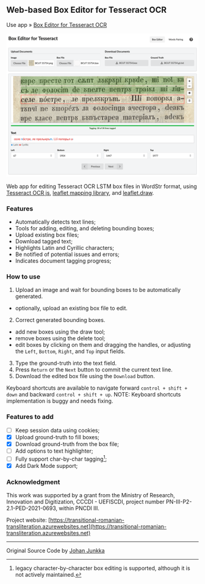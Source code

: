 Web-based Box Editor for Tesseract OCR
-------------

Use app » [Box Editor for Tesseract OCR](https://www.penteliuc.com/box-editor-for-tesseract/)

![screenshot](img/app-screenshot-3-min.png)

Web app for editing Tesseract OCR LSTM box files in WordStr format, using [Tesseract OCR js](https://tesseract.projectnaptha.com), [leaflet mapping library](http://leafletjs.com), and [leaflet.draw](https://github.com/Leaflet/Leaflet.draw).

### Features
* Automatically detects text lines;
* Tools for adding, editing, and deleting bounding boxes;
* Upload existing box files;
* Download tagged text;
* Highlights Latin and Cyrillic characters;
* Be notified of potential issues and errors;
* Indicates document tagging progress;


### How to use
1. Upload an image and wait for bounding boxes to be automatically generated.
  - optionally, upload an existing box file to edit.
2. Correct generated bounding boxes.
  - add new boxes using the draw tool;
  - remove boxes using the delete tool;
  - edit boxes by clicking on them and dragging the handles, or adjusting the `Left`, `Bottom`, `Right`, and `Top` input fields.
3. Type the ground-truth into the text field.
4. Press `Return` or the `Next` button to commit the current text line.
5. Download the edited box file using the `Download` button.

Keyboard shortcuts are available to navigate forward `control + shift + down` and backward `control + shift + up`.
NOTE: Keyboard shortcuts implementation is buggy and needs fixing.

### Features to add
- [ ] Keep session data using cookies;
- [x] Upload ground-truth to fill boxes;
- [x] Download ground-truth from the box file;
- [ ] Add options to text highlighter;
- [ ] Fully support char-by-char tagging[^1];
- [x] Add Dark Mode support;

### Acknowledgment
This work was supported by a grant from the Ministry of Research, Innovation and Digitization, CCCDI - UEFISCDI, project number PN-III-P2-2.1-PED-2021-0693, within PNCDI III.

Project website: [https://transitional-romanian-transliteration.azurewebsites.net](https://transitional-romanian-transliteration.azurewebsites.net)

----------
Original Source Code by [Johan Junkka](http://johanjunkka.com/)

[^1]: legacy character-by-character box editing is supported, although it is not actively maintained.
